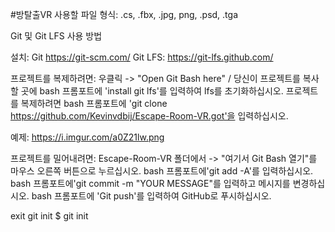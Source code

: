 #방탈출VR
사용할 파일 형식: .cs, .fbx, .jpg, png, .psd, .tga

Git 및 Git LFS 사용 방법

설치:
Git https://git-scm.com/
Git LFS: https://git-lfs.github.com/

프로젝트를 복제하려면:
우클릭 -> "Open Git Bash here" / 당신이 프로젝트를 복사할 곳에
bash 프롬포트에 'install git lfs'를 입력하여 lfs를 초기화하십시오.
프로젝트를 복제하려면 bash 프롬포트에 'git clone https://github.com/Kevinvdbij/Escape-Room-VR.got'을 입력하십시오.

예제: https://i.imgur.com/a0Z21lw.png

프로젝트를 밀어내려면:
Escape-Room-VR 폴더에서 -> "여기서 Git Bash 열기"를 마우스 오른쪽 버튼으로 누르십시오.
bash 프롬포트에'git add -A'를 입력하십시오.
bash 프롬포트에'git commit -m "YOUR MESSAGE"를 입력하고 메시지를 변경하십시오.
bash 프롬포트에 'Git push'를 입력하여 GitHub로 푸시하십시오.

exit
git init
$ git init
